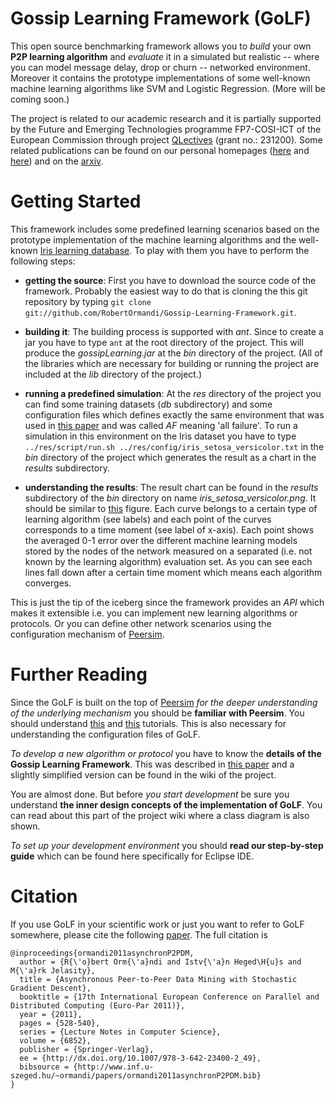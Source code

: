 Gossip Learning Framework (GoLF)
================================

This open source benchmarking framework allows you to *build* your own __P2P learning algorithm__ and *evaluate* it in a simulated but realistic -- where you can model message delay, drop or churn -- networked environment. Moreover it contains the prototype implementations of some well-known machine learning algorithms like SVM and Logistic Regression. (More will be coming soon.)

The project is related to our academic research and it is partially supported by the Future and Emerging Technologies programme FP7-COSI-ICT of the European Commission through project [QLectives](http://www.qlectives.eu/) (grant no.: 231200). Some related publications can be found on our personal homepages ([here](http://www.inf.u-szeged.hu/~ormandi/index.php?menu=publications) and [here](http://www.inf.u-szeged.hu/~ihegedus/publ.php)) and on the [arxiv](http://arxiv.org/abs/1109.1396).


Getting Started
===============

This framework includes some predefined learning scenarios based on the prototype implementation of the machine learning algorithms and the well-known [Iris learning database](http://archive.ics.uci.edu/ml/datasets/Iris). To play with them you have to perform the following steps:

* __getting the source__: First you have to download the source code of the framework. Probably the easiest way to do that is cloning the this git repository by typing `git clone git://github.com/RobertOrmandi/Gossip-Learning-Framework.git`.

* __building it__: The building process is supported with *ant*. Since to create a jar you have to type `ant` at the root directory of the project. This will produce the *gossipLearning.jar* at the *bin* directory of the project. (All of the libraries which are necessary for building or running the project are included at the *lib* directory of the project.)

* __running a predefined simulation__: At the *res* directory of the project you can find some training datasets (*db* subdirectory) and some configuration files which defines exactly the same environment that was used in [this paper](http://arxiv.org/abs/1109.1396) and was called *AF* meaning 'all failure'. To run a simulation in this environment on the Iris dataset you have to type `../res/script/run.sh ../res/config/iris_setosa_versicolor.txt` in the *bin* directory of the project which generates the result as a chart in the *results* subdirectory.

* __understanding the results__: The result chart can be found in the *results* subdirectory of the *bin* directory on name *iris_setosa_versicolor.png*. It should be similar to [this](http://www.inf.u-szeged.hu/rgai/~ormandi/iris_setosa_versicolor.png) figure. Each curve belongs to a certain type of learning algorithm (see labels) and each point of the curves corresponds to a time moment (see label of x-axis). Each point shows the averaged 0-1 error over the different machine learning models stored by the nodes of the network measured on a separated (i.e. not known by the learning algorithm) evaluation set. As you can see each lines fall down after a certain time moment which means each algorithm converges.

This is just the tip of the iceberg since the framework provides an *API* which makes it extensible i.e. you can implement new learning algorithms or protocols. Or you can define other network scenarios using the configuration mechanism of [Peersim](http://peersim.sourceforge.net/). 


Further Reading
===============

Since the GoLF is built on the top of [Peersim](http://peersim.sourceforge.net/) *for the deeper understanding of the underlying mechanism* you should be __familiar with Peersim__. You should understand [this](http://peersim.sourceforge.net/tutorial1/tutorial1.pdf) and [this](http://peersim.sourceforge.net/tutorial2/tutorial2.pdf) tutorials. This is also necessary for understanding the configuration files of GoLF.

*To develop a new algorithm or protocol* you have to know the __details of the Gossip Learning Framework__. This was described in [this paper](http://arxiv.org/abs/1109.1396) and a slightly simplified version can be found in the wiki of the project.

You are almost done. But before *you start development* be sure you understand __the inner design concepts of the implementation of GoLF__. You can read about this part of the project wiki where a class diagram is also shown.

*To set up your development environment* you should __read our step-by-step guide__ which can be found here specifically for Eclipse IDE.


Citation
========

If you use GoLF in your scientific work or just you want to refer to GoLF somewhere, please cite the following [paper](http://dx.doi.org/10.1007/978-3-642-23400-2_49). The full citation is 

	@inproceedings{ormandi2011asynchronP2PDM,
	  author = {R{\'o}bert Orm{\'a}ndi and Istv{\'a}n Heged\H{u}s and M{\'a}rk Jelasity},
	  title = {Asynchronous Peer-to-Peer Data Mining with Stochastic Gradient Descent},
	  booktitle = {17th International European Conference on Parallel and Distributed Computing (Euro-Par 2011)},
	  year = {2011},
	  pages = {528-540},
	  series = {Lecture Notes in Computer Science},
	  volume = {6852},
	  publisher = {Springer-Verlag},
	  ee = {http://dx.doi.org/10.1007/978-3-642-23400-2_49},
	  bibsource = {http://www.inf.u-szeged.hu/~ormandi/papers/ormandi2011asynchronP2PDM.bib}
	}


